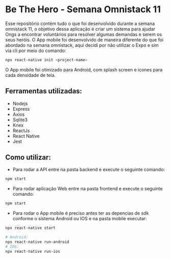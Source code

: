 # Be The Hero - Semana Omnistack 11
Esse repositório contém tudo o que foi desenvolvido durante a semana omnistack 11, o objetivo dessa aplicação é criar um sistema para ajudar Ongs a encontrar voluntários para resolver algumas demandas e serem os seus heróis. O App mobile foi desenvolvido de maneira diferente do que foi abordado na semana omnistack, aqui decidi por não utilizar o Expo e sim via cli por meio do comando: 
```bash
npx react-native init <project-name>
```
O App mobile foi otimizado para Android, com splash screen e icones para cada densidade de tela.


## Ferramentas utilizadas:
- Nodejs
- Express
- Axios
- Sqlite3
- Knex
- ReactJs
- React Native
- Jest

## Como utilizar:
- Para rodar a API entre na pasta backend e execute o seguinte comando:
```bash
npm start
```

- Para rodar aplicação Web entre na pasta frontend e execute o seguinte comando:
```bash
npm start
```

- Para rodar o App mobile é preciso antes ter as depencias de sdk conforme o sistema Android ou IOS e na pasta mobile executar:
```bash
npx react-native start

# Android:
npx react-native run-android
# IOS:
npx react-native run-ios
```